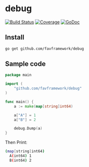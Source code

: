 # debug

[![Build Status](https://travis-ci.org/favframework/debug.svg)](https://travis-ci.org/favframework/debug)
[![Coverage](http://gocover.io/_badge/github.com/favframework/debug)](http://gocover.io/github.com/favframework/debug)
[![GoDoc](https://godoc.org/github.com/favframework/debug?status.png)](http://godoc.org/github.com/favframework/debug)

## Install

```bash
go get github.com/favframework/debug
```

## Sample code

```go
package main

import (
	"github.com/favframework/debug"
)

func main() {
	a := make(map[string]int64)

	a["A"] = 1
	a["B"] = 2

	debug.Dump(a)
}
```

Then Print:

```bash
(map[string]int64)
  A(int64) 1
  B(int64) 2
```
